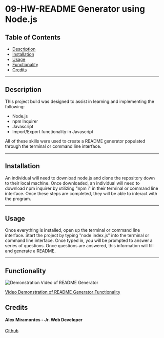 # 09-HW-README Generator using Node.js


## Table of Contents

  - [Description](#description)
  - [Installation](#installation)
  - [Usage](#usage)
  - [Functionality](#functionality)
  - [Credits](#credits)

  
  ---
  
  ## Description
  This project build was designed to assist in learning and implementing the following:
   * Node.js
   * npm Inquirer
   * Javascript
   * Import/Export functionality in Javascript

   All of these skills were used to create a README generator populated through the terminal or command line interface.
  
  ---
  
  ## Installation
  
An individual will need to download node.js and clone the repository down to their local machine. Once downloaded, an individual will need to download npm inquirer by utilizing "npm i" in their terminal or command line interface. Once these steps are completed, they will be able to interact with the program.
  
   ---
  
  ## Usage

Once everything is installed, open up the terminal or command line interface. Start the project by typing "node index.js" into the terminal or command line interface. Once typed in, you will be prompted to answer a series of questions. Once questions are answered, this information will fill and generate a README.  

  ---

  ## Functionality

  ![Demonstration Video of README Generator](./assets/images/functionality_demonstration_readme_generator.gif)

  [Video Demonstration of README Generator Functionality](./assets/images/video_demonstrating_functionality_readme_generator.mp4)

  
## Credits
  
  #### Alex Miramontes - Jr. Web Developer

  [Github](https://www.github.com/amiramonte)
  
  